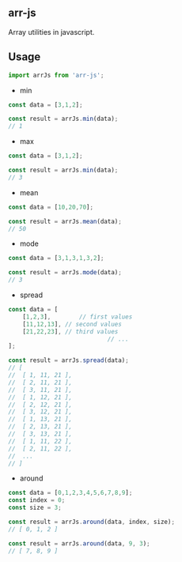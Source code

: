 ## arr-js

Array utilities in javascript.

## Usage

```js
import arrJs from 'arr-js';
```

- min

```js
const data = [3,1,2];

const result = arrJs.min(data);
// 1
```

- max

```js
const data = [3,1,2];

const result = arrJs.min(data);
// 3
```

- mean

```js
const data = [10,20,70];

const result = arrJs.mean(data);
// 50
```

- mode

```js
const data = [3,1,3,1,3,2];

const result = arrJs.mode(data);
// 3
```

- spread

```js
const data = [
	[1,2,3],		// first values
	[11,12,13],	// second values
	[21,22,23],	// third values
							// ...
];

const result = arrJs.spread(data);
// [
// 	[ 1, 11, 21 ],
// 	[ 2, 11, 21 ],
// 	[ 3, 11, 21 ],
// 	[ 1, 12, 21 ],
// 	[ 2, 12, 21 ],
// 	[ 3, 12, 21 ],
// 	[ 1, 13, 21 ],
// 	[ 2, 13, 21 ],
// 	[ 3, 13, 21 ],
// 	[ 1, 11, 22 ],
// 	[ 2, 11, 22 ],
// 	...
// ]
```

- around

```js
const data = [0,1,2,3,4,5,6,7,8,9];
const index = 0;
const size = 3;

const result = arrJs.around(data, index, size);
// [ 0, 1, 2 ]

const result = arrJs.around(data, 9, 3);
// [ 7, 8, 9 ]
```